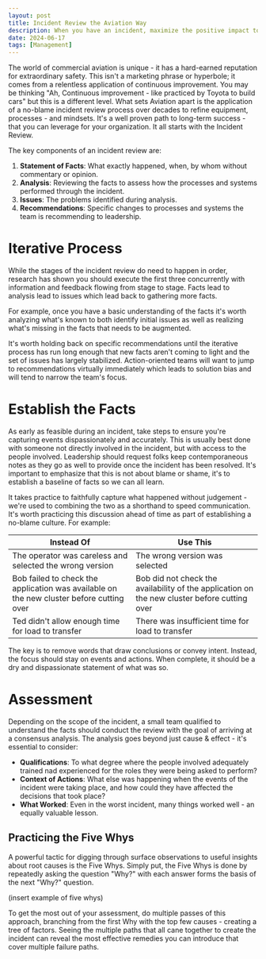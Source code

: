 ```yaml
---
layout: post
title: Incident Review the Aviation Way
description: When you have an incident, maximize the positive impact to your organization by applying lessons from decades of Air Incident Investigations.  It's not about blame, it's about learning.
date: 2024-06-17
tags: [Management]
---
```


The world of commercial aviation is unique - it has a hard-earned reputation for extraordinary safety. This isn't a marketing phrase or hyperbole; it comes from a relentless application of continuous improvement.  You may be thinking "Ah, Continuous improvement - like practiced by Toyota to build cars" but this is a different level.  What sets Aviation apart is the application of a no-blame incident review process over decades to refine equipment, processes - and mindsets.  It's a well proven path to long-term success - that you can leverage for your organization.  It all starts with the Incident Review.

The key components of an incident review are:

1. **Statement of Facts**: What exactly happened, when, by whom without commentary or opinion.
2. **Analysis**: Reviewing the facts to assess how the processes and systems performed through the incident.
3. **Issues**: The problems identified during analysis.
4. **Recommendations**: Specific changes to processes and systems the team is recommending to leadership.

# Iterative Process

While the stages of the incident review do need to happen in order, research has shown you should execute the first three concurrently with information and feedback flowing from stage to stage.  Facts lead to analysis lead to issues which lead back to gathering more facts.

For example, once you have a basic understanding of the facts it's worth analyzing what's known to both identify initial issues as well as realizing what's missing in the facts that needs to be augmented.

It's worth holding back on specific recommendations until the iterative process has run long enough that new facts aren't coming to light and the set of issues has largely stabilized.  Action-oriented teams will want to jump to recommendations virtually immediately which leads to solution bias and will tend to narrow the team's focus.

# Establish the Facts

As early as feasible during an incident, take steps to ensure you're capturing events dispassionately and accurately.  This is usually best done with someone not directly involved in the incident, but with access to the people involved.  Leadership should request folks keep contemporaneous notes as they go as well to provide once the incident has been resolved.  It's important to emphasize that this is not about blame or shame, it's to establish a baseline of facts so we can all learn.

It takes practice to faithfully capture what happened without judgement - we're used to combining the two as a shorthand to speed communication.  It's worth practicing this discussion ahead of time as part of establishing a no-blame culture.  For example:

| Instead Of   | Use This   |
| ------------ | ---------- |
| The operator was careless and selected the wrong version | The wrong version was selected |
| Bob failed to check the application was available on the new cluster before cutting over | Bob did not check the availability of the application on the new cluster before cutting over |
| Ted didn't allow enough time for load to transfer | There was insufficient time for load to transfer |

The key is to remove words that draw conclusions or convey intent.  Instead, the focus should stay on events and actions.  When complete, it should be a dry and dispassionate statement of what was so.

# Assessment

Depending on the scope of the incident, a small team qualified to understand the facts should conduct the review with the goal of arriving at a consensus analysis.  The analysis goes beyond just cause & effect - it's essential to consider:

* **Qualifications**: To what degree where the people involved adequately trained nad experienced for the roles they were being asked to perform?
* **Context of Actions**: What else was happening when the events of the incident were taking place, and how could they have affected the decisions that took place?
* **What Worked**: Even in the worst incident, many things worked well - an equally valuable lesson.

## Practicing the Five Whys

A powerful tactic for digging through surface observations to useful insights about root causes is the Five Whys.  Simply put, the Five Whys is done by repeatedly asking the question "Why?" with each answer forms the basis of the next "Why?" question.

(insert example of five whys)

To get the most out of your assessment, do multiple passes of this approach, branching from the first Why with the top few causes - creating a tree of factors.  Seeing the multiple paths that all cane together to create the incident can reveal the most effective remedies you can introduce that cover multiple failure paths.
 